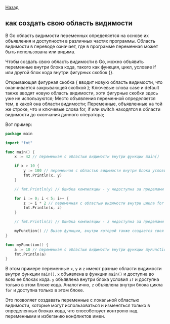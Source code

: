 [Назад](/L1/L1_.md) 
## как создать свою область видимости

В Go область видимости переменных определяется на основе их объявления и доступности в различных частях программы. Область видимости в переводе означает, где в программе переменная может быть использована или видима.

Чтобы создать свою область видимости в Go, можно объявить переменные внутри блока кода, такого как функция, цикл, условие if или другой блок кода внутри фигурных скобок {}.

Открывающая фигурная скобка { вводит новую область видимости, что оканчивается закрывающей скобкой };
Ключевые слова case и default также вводят новую область видимости, хотя фигурные скобки здесь уже не используются;
Место объявления переменной определяется тем, в какой она области видимости;
Переменные, объявленные на той же строке, что и ключевые слова for, if или switch находятся в области видимости до окончания данного оператора;




Вот пример:

```go
package main

import "fmt"

func main() {
    x := 42 // переменная с областью видимости внутри функции main()

    if x > 10 {
        y := 100 // переменная с областью видимости внутри блока условия if
        fmt.Println(x, y)
    }

    // fmt.Println(y) // Ошибка компиляции - y недоступна за пределами блока if

    for i := 0; i < 5; i++ {
        z := i * 2 // переменная с областью видимости внутри цикла for
        fmt.Println(x, z)
    }

    // fmt.Println(z) // Ошибка компиляции - z недоступна за пределами цикла for

    myFunction() // Вызов функции, внутри которой также создается своя область видимости переменных
}

func myFunction() {
    a := 10 // переменная с областью видимости внутри функции myFunction()
    fmt.Println(a)
}
```

В этом примере переменные `x`, `y` и `z` имеют разные области видимости внутри функции `main()`. `x` объявлена в функции `main()` и доступна во всех ее блоках кода. `y` объявлена внутри блока условия `if` и доступна только в этом блоке кода. Аналогично, `z` объявлена внутри блока цикла `for` и доступна только в этом блоке.

Это позволяет создавать переменные с локальной областью видимости, которые могут использоваться и изменяться только в определенных блоках кода, что способствует контролю над переменными и избеганию конфликтов имен.